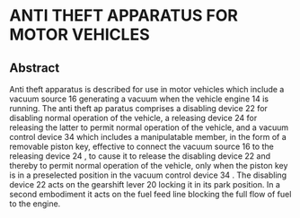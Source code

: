 # ANTI THEFT APPARATUS FOR MOTOR VEHICLES

## Abstract
Anti theft apparatus is described for use in motor vehicles which include a vacuum source 16 generating a vacuum when the vehicle engine 14 is running. The anti theft ap paratus comprises a disabling device 22 for disabling normal operation of the vehicle, a releasing device 24 for releasing the latter to permit normal operation of the vehicle, and a vacuum control device 34 which includes a manipulatable member, in the form of a removable piston key, effective to connect the vacuum source 16 to the releasing device 24 , to cause it to release the disabling device 22 and thereby to permit normal operation of the vehicle, only when the piston key is in a preselected position in the vacuum control device 34 . The disabling device 22 acts on the gearshift lever 20 locking it in its park position. In a second embodiment it acts on the fuel feed line blocking the full flow of fuel to the engine.